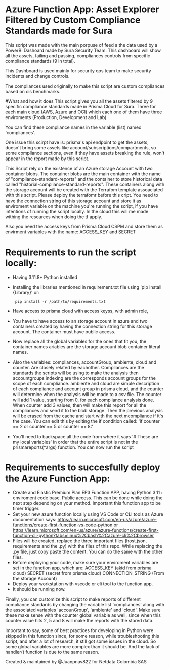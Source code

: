 
# Azure Function App: Asset Explorer Filtered by Custom Compliance Standards made for Sura

This script was made with the main porpuse of feed a the data used by a PowerBi Dashoard made by Sura Security Team. This dashboard will show all the assets, failing and passing, compliances controls from specific compliance standards (9 in total).

This Dashboard is used mainly for security ops team to make security incidents and change controls.

The compliances used originally to make this script are custom compliances based on cis benchmarks.

#What and how it does
This script gives you all the assets filtered by 9 specific compliance standards made in Prisma Cloud for Sura. Three for each main cloud (AWS, Azure and OCI) which each one of them have three enviroments (Production, Development and Lab)

You can find these compliance names in the variable (list) named 'compliances'.

One issue this scirpt have is: prisma's api endpoint to get the assets, doesn't bring some assets like account/subscriptions/compartments, so some compliance sections, even if they have assets breaking the rule, won't appear in the report made by this script.

This Script rely on the existence of an Azure storage Account with two container blobs. The container blobs are the main container with the name of "compliance-standard-reports" and the container to store historical data called "historial-compliance-standard-reports". These containers along with the storage account will be created with the Terrafom template assoaciated with this script. Please deploy the terrafomr before this cript. You need to have the connection string of this storage account and store it as enviroment variable on the machine you're running the script, if you have intentions of running the script locally. In the cloud this will me made withing the resources when doing the tf apply.

Also you need the access keys from Prisma Cloud CSPM and store them as envirment variables with the name: ACCESS_KEY and SECRET

# Requirements to run the script locally:
- Having 3.11.8+ Python installed
- Installing the libraries mentioned in requirement.txt file using 'pip install {Library}' or:
  
  ```
   pip install -r /path/to/requirements.txt
  ```
  
- Have access to prisma cloud with access keyss, with admin role,
- You have to have access to an storage account in azure and two containers created by having the connection string for this storage account. The container must have public access.
- Now replace all the global variables for the ones that fit you, the container names ariables are the storage account blob container literal names.
- Also the variables: compliances, accountGroup, ambiente, cloud and counter. Are closely related by eachother. Compliances are the standards the scripts will be using to make the analysis then accountgroups indexing are the corresponds account groups for the scope of each compliance. ambiente and cloud are simple description of each compliance and account group in prisma cloud, and the counter will determine when the analysis will be made to a csv file. The counter will add 1 value, starting from 0, for each compliance analysis done. When counter add 3 values, then will make this report for all the compliances and send it to the blob storage. Then the previous analysis will be erased from the cache and start with the next mcompliance if it's the case. You can edit this by editing the if condition called: 'if counter == 2 or counter == 5 or counter == 8:'
- You'll need to backspace all the code from where it says '# These are my local variables' in order that the entire script is not in the prismareports(*args) function.
 You can now run the script

# Requirements to succesfully deploy the Azure Function App:
- Create and Elastic Premium Plan EP3 Function APP, having Python 3.11+ enviroment code base. Public access. This can be done while doing the next step depending on your method. Important this function app to be timer trigger.
- Set your new azure function locally using VS Code or CLI tools as Azure documentation says: https://learn.microsoft.com/en-us/azure/azure-functions/create-first-function-vs-code-python or https://learn.microsoft.com/en-us/azure/azure-functions/create-first-function-cli-python?tabs=linux%2Cbash%2Cazure-cli%2Cbrowser
- Files will be created, replace the three important files (host.json, requirements and the .py) with the files of this repo. While replacing the .py file, just copy paste the content. You can do the same with the other files.
- Before deploying your code, make sure your enviroment variables are set in the function app, which are:
   ACCESS_KEY (akid from prisma cloud)
   SECRET (secret from prisma cloud)
   CONNECTION_STRING (From the storage Account)
- Deploy your workstation with vscode or cli tool to the function app.
- It should be running now.

Finally, you can customize this script to make reports of different compliance standards by changing the variable list 'compliances' along with the associated variables 'accounGroup', 'ambiente' and 'cloud'. Make sure these make sense with the counter global variable as well, since when this counter value hits 2, 5 and 8 will make the reports with the stored data.

Important to say, some of best practices for developing in Python were skipped in this function since, for some reason, while troubleshooting this script, and after a lot of research, it still got some issues in the cloud. So some global variables are more complex than it should be. And the lack of handler() function is due to the same reason.

Created & maintained by @Juanpnav822 for Netdata Colombia SAS
